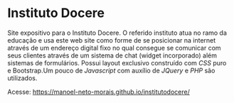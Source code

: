 # Instituto Docere
 Site expositivo para o Instituto Docere.
 O referido instituto atua no ramo da educação e usa este web site como forme de se posicionar na internet através de um endereço digital fixo no qual consegue se comunicar com seus clientes através de um sistema de chat (widget incorporado) além sistemas de formulários. Possui layout exclusivo construído com _CSS_ puro e Bootstrap.Um pouco de _Javascript_ com auxílio de _JQuery_ e _PHP_ são utilizados.
 
 Acesse: <https://manoel-neto-morais.github.io/institutodocere/>
